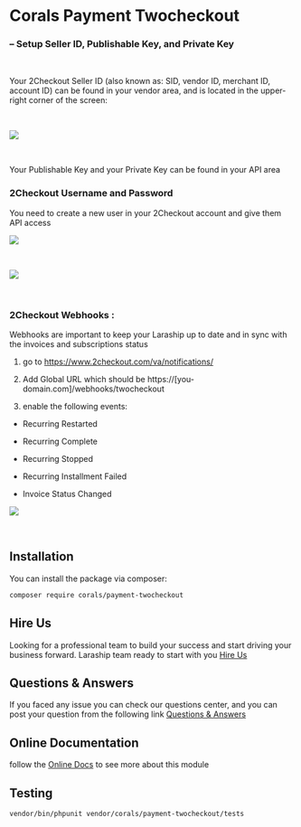 # Corals Payment Twocheckout

### – Setup Seller ID, Publishable Key, and Private Key

<p>&nbsp;</p>
Your 2Checkout Seller ID (also known as: SID, vendor ID, merchant ID, account ID) can be found in your vendor area, and is located in the upper-right corner of the screen:
<p>&nbsp;</p>

<p><img src="https://www.laraship.com/wp-content/uploads/2018/05/2checkout-merchant_id.png"></p>
<p>&nbsp;</p>

Your Publishable Key and your Private Key can be found in your API area

### 2Checkout Username and Password
You need to create a new user in your 2Checkout account and give them API access

<p><img src="https://www.laraship.com/wp-content/uploads/2018/05/2checkout-create_user.png"></p>
<p>&nbsp;</p>

<p><img src="https://www.laraship.com/wp-content/uploads/2018/05/2checkout-create_user-2.png"></p>
<p>&nbsp;</p>

### 2Checkout Webhooks :
Webhooks are important to keep your Laraship up to date and in sync with the invoices and subscriptions status

1. go to https://www.2checkout.com/va/notifications/

2. Add 
  Global URL which should be https://[you-domain.com]/webhooks/twocheckout

3. enable the following events:

- Recurring Restarted

- Recurring Complete

- Recurring Stopped

- Recurring Installment Failed

- Invoice Status Changed

<p><img src="https://www.laraship.com/wp-content/uploads/2018/05/2checkout-webhooks.png"></p>
<p>&nbsp;</p>




## Installation

You can install the package via composer:

```bash
composer require corals/payment-twocheckout
```

## Hire Us
Looking for a professional team to build your success and start driving your business forward.
Laraship team ready to start with you [Hire Us](https://www.laraship.com/contact)


## Questions & Answers
If you faced any issue you can check our questions center, and you can post your question from the following link
[Questions & Answers](https://www.laraship.com/laraship-questions/)  

## Online Documentation 
follow the [Online Docs](https://www.laraship.com/docs/laraship/payment-modules/2checkout-configuration/) to see more about this module 


## Testing

```bash
vendor/bin/phpunit vendor/corals/payment-twocheckout/tests 
```

